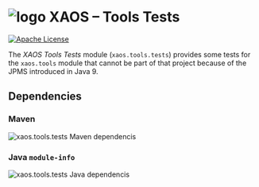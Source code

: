 # ![logo](https://github.com/ESSICS/XAOS/blob/feature/XAOS-11/doc/logo-small.png) XAOS – Tools Tests
<!-- # ![logo](https://github.com/ESSICS/XAOS/blob/master/doc/logo-small.png) XAOS – Tools Tests-->

[![Apache License](https://img.shields.io/badge/license-Apache%20License%202.0-yellow.svg)](http://www.apache.org/licenses/LICENSE-2.0)

The _XAOS Tools Tests_ module (`xaos.tools.tests`) provides some tests for the
`xaos.tools` module that cannot be part of that project because of the JPMS
introduced in Java 9.


## Dependencies


### Maven

![xaos.tools.tests Maven dependencis](https://github.com/ESSICS/XAOS/blob/feature/XAOS-11/xaos.tools.tests.module/doc/maven-dependencies.png)
<!--![xaos.tools.tests dependencis](https://github.com/ESSICS/XAOS/blob/master/xaos.tools.tests.module/doc/maven-dependencies.png)-->


### Java `module-info`

![xaos.tools.tests Java dependencis](https://github.com/ESSICS/XAOS/blob/feature/XAOS-11/xaos.tools.tests.module/doc/java-dependencies.png)
<!--![xaos.tools.tests dependencis](https://github.com/ESSICS/XAOS/blob/master/xaos.tools.tests.module/doc/java-dependencies.png)-->

